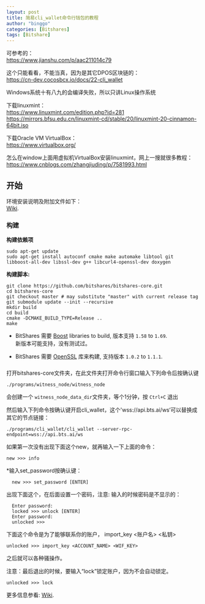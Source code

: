 ```yaml
---
layout: post
title: 简易cli_wallet命令行钱包的教程
author: "binggo"
categories: [Bitshares]
tags: [Bitshare]
---
```



可参考的：    
https://www.jianshu.com/p/aac211014c79 
 
这个只能看看，不能当真，因为是其它DPOS区块链的：  
https://cn-dev.cocosbcx.io/docs/22-cli_wallet    

Windows系统十有八九的会编译失败，所以只讲Linux操作系统  

下载linuxmint：   
https://www.linuxmint.com/edition.php?id=281     
https://mirrors.bfsu.edu.cn/linuxmint-cd/stable/20/linuxmint-20-cinnamon-64bit.iso  

下载Oracle VM VirtualBox：  
https://www.virtualbox.org/

怎么在window上面用虚拟机VirtualBox安装linuxmint，网上一搜就很多教程：  
https://www.cnblogs.com/zhangjiuding/p/7581993.html


开始
---------------
环境安装说明及附加文件如下：  
[Wiki](https://github.com/bitshares/bitshares-core/wiki).

### 构建


**构建依赖项**

    sudo apt-get update
    sudo apt-get install autoconf cmake make automake libtool git libboost-all-dev libssl-dev g++ libcurl4-openssl-dev doxygen

**构建脚本:**

    git clone https://github.com/bitshares/bitshares-core.git
    cd bitshares-core
    git checkout master # may substitute "master" with current release tag
    git submodule update --init --recursive
    mkdir build
    cd build
    cmake -DCMAKE_BUILD_TYPE=Release ..
    make


* BitShares 需要 [Boost](http://www.boost.org/) libraries to build, 版本支持 `1.58` to `1.69`.  
新版本可能支持，没有测试过。



* BitShares 需要 [OpenSSL](https://www.openssl.org/) 库来构建, 支持版本 `1.0.2` to `1.1.1`.


###

打开bitshares-core文件夹，在此文件夹打开命令行窗口输入下列命令后按确认键

    ./programs/witness_node/witness_node

会创建一个 `witness_node_data_dir`文件夹，等个1分钟，按 `Ctrl+C` 退出

然后输入下列命令按确认键开启cli_wallet，这个'wss://api.bts.ai/ws‘可以替换成其它的节点链接：

    ./programs/cli_wallet/cli_wallet --server-rpc-endpoint=wss://api.bts.ai/ws

如果第一次没有出现下面这个new，就再输入一下上面的命令：

    new >>> info

*输入set_password按确认键：

      new >>> set_password [ENTER]

出现下面这个，在后面设置一个密码，注意: 输入的时候密码是不显示的：

      Enter password:
      locked >>> unlock [ENTER]
      Enter password:
      unlocked >>>


下面这个命令是为了能够联系你的账户， import_key <账户名> <私钥>


    unlocked >>> import_key <ACCOUNT_NAME> <WIF_KEY>

之后就可以各种骚操作。

注意：最后退出的时候，要输入“lock”锁定账户，因为不会自动锁定。


    unlocked >>> lock

更多信息参看:  [Wiki](https://github.com/bitshares/bitshares-core/wiki/CLI-Wallet-Cookbook).

